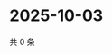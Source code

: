# 2025-10-03

共 0 条

<!-- BEGIN ZHIHUQUESTIONS -->
<!-- 最后更新时间 Fri Oct 03 2025 14:16:31 GMT+0800 (China Standard Time) -->

<!-- END ZHIHUQUESTIONS -->
